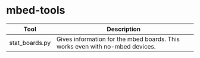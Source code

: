 # mbed-tools

| Tool             | Description                                                                  |
|------------------|------------------------------------------------------------------------------|
| stat_boards.py   | Gives information for the mbed boards. This works even with no-mbed devices. |
